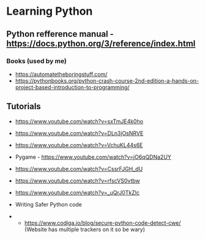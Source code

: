 # Learning Python

## Python refference manual - https://docs.python.org/3/reference/index.html

### Books (used by me)

- https://automatetheboringstuff.com/
- https://pythonbooks.org/python-crash-course-2nd-edition-a-hands-on-project-based-introduction-to-programming/

## Tutorials

- https://www.youtube.com/watch?v=sxTmJE4k0ho
- https://www.youtube.com/watch?v=DLn3jOsNRVE
- https://www.youtube.com/watch?v=VchuKL44s6E
- Pygame - https://www.youtube.com/watch?v=jO6qQDNa2UY
- https://www.youtube.com/watch?v=CssrFJGH_dU
- https://www.youtube.com/watch?v=rfscVS0vtbw
- https://www.youtube.com/watch?v=_uQrJ0TkZlc

- Writing Safer Python code
- * https://www.codiga.io/blog/secure-python-code-detect-cwe/ (Website has multiple trackers on it so be wary)

